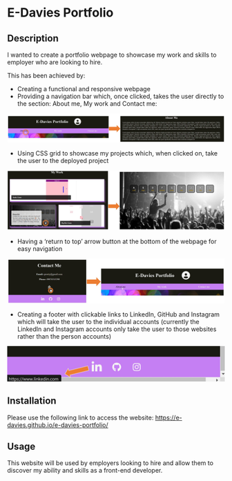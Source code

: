 # E-Davies Portfolio

## Description

I wanted to create a portfolio webpage to showcase my work and skills to employer who are looking to hire.

This has been achieved by:
* Creating a functional and responsive webpage
* Providing a navigation bar which, once clicked, takes the user directly to the section: About me, My work and Contact me:

![screenshot of navigating to the about me section](./images/navigating-to-about-me.jpg) 

* Using CSS grid to showcase my projects which, when clicked on, take the user to the deployed project

![screenshot clicking on project](./images/project-to-deployed.jpg)

* Having a ‘return to top’ arrow button at the bottom of the webpage for easy navigation 

![screenshot of navigating to the top of the webpage](./images/navigating-to-top.jpg) 

* Creating a footer with clickable links to LinkedIn, GitHub and Instagram which will take the user to the individual accounts (currently the LinkedIn and Instagram accounts only take the user to those websites rather than the person accounts)

![screenshot of footer icons](./images/footer-icon-navigation.jpg) 



## Installation

Please use the following link to access the website: https://e-davies.github.io/e-davies-portfolio/

## Usage

This website will be used by employers looking to hire and allow them to discover my ability and skills as a front-end developer.
